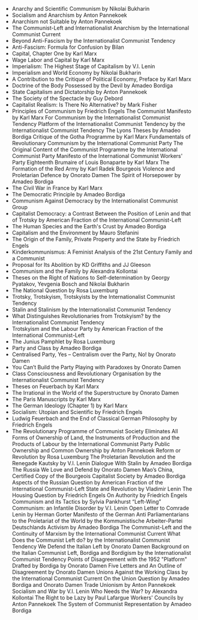 * Anarchy and Scientific Communism by Nikolai Bukharin
* Socialism and Anarchism by Anton Pannekoek
* Anarchism not Suitable by Anton Pannekoek
* The Communist-Left and Internationalist Anarchism by the International Communist Current
* Beyond Anti-Fascism by the Internationalist Communist Tendency
* Anti-Fascism: Formula for Confusion by Bilan
* Capital, Chapter One by Karl Marx
* Wage Labor and Capital by Karl Marx
* Imperialism: The Highest Stage of Capitalism by V.I. Lenin
* Imperialism and World Economy by Nikolai Bukharin
* A Contribution to the Critique of Political Economy, Preface by Karl Marx
* Doctrine of the Body Possessed by the Devil by Amadeo Bordiga
* State Capitalism and Dictatorship by Anton Pannekoek
* The Society of the Spectacle by Guy Debord
* Capitalist Realism: Is There No Alternative? by Mark Fisher
* Principles of Communism by Friedrich Engels
The Communist Manifesto by Karl Marx
For Communism by the Internationalist Communist Tendency
Platform of the Internationalist Communist Tendency by the Internationalist Communist Tendency
The Lyons Theses by Amadeo Bordiga
Critique of the Gotha Programme by Karl Marx
Fundamentals of Revolutionary Communism by the International Communist Party
The Original Content of the Communist Programme by the International Communist Party
Manifesto of the International Communist Workers' Party
Eighteenth Brumaire of Louis Bonaparte by Karl Marx
The Formation of the Red Army by Karl Radek
Bourgeois Violence and Proletarian Defence by Onorato Damen
The Spirit of Horsepower by Amadeo Bordiga
* The Civil War in France by Karl Marx
* The Democratic Principle by Amadeo Bordiga
* Communism Against Democracy by the Internationalist Communist Group
* Capitalist Democracy: a Contrast Between the Position of Lenin and that of Trotsky by American Fraction of the International Communist-Left
* The Human Species and the Earth's Crust by Amadeo Bordiga
* Capitalism and the Environment by Mauro Stefanini
* The Origin of the Family, Private Property and the State by Friedrich Engels
* Kinderkommunismus: A Feminist Analysis of the 21st Century Family and a Communist
* Proposal for Its Abolition by KD Griffiths and JJ Gleeson
* Communism and the Family by Alexandra Kollontai
* Theses on the Right of Nations to Self-determination by Georgy Pyatakov, Yevgenia Bosch and Nikolai Bukharin
* The National Question by Rosa Luxemburg
* Trotsky, Trotskyism, Trotskyists by the Internationalist Communist Tendency
* Stalin and Stalinism by the Internationalist Communist Tendency
* What Distinguishes Revolutionaries from Trotskyism? by the Internationalist Communist Tendency
* Trotskyism and the Labour Party by American Fraction of the International Communist-Left
* The Junius Pamphlet by Rosa Luxemburg
* Party and Class by Amadeo Bordiga
* Centralised Party, Yes – Centralism over the Party, No! by Onorato Damen
* You Can’t Build the Party Playing with Paradoxes by Onorato Damen
* Class Consciousness and Revolutionary Organisation by the Internationalist Communist Tendency
* Theses on Feuerbach by Karl Marx
* The Irrational in the World of the Superstructure by Onorato Damen
* The Paris Manuscripts by Karl Marx
* The German Ideology (Chapter 1) by Karl Marx
* Socialism: Utopian and Scientific by Friedrich Engels
* Ludwig Feuerbach and the End of Classical German Philosophy by Friedrich Engels
* The Revolutionary Programme of Communist Society Eliminates All Forms of Ownership of Land, the Instruments of Production and the Products of Labour by the International Communist Party
Public Ownership and Common Ownership by Anton Pannekoek
Reform or Revolution by Rosa Luxemburg
The Proletarian Revolution and the Renegade Kautsky by V.I. Lenin
Dialogue With Stalin by Amadeo Bordiga
The Russia We Love and Defend by Onorato Damen
Mao’s China, Certified Copy of the Bourgeois Capitalist Society by Amadeo Bordiga
Aspects of the Russian Question by American Fraction of the International Communist-Left
State and Revolution by Vladimir Lenin
The Housing Question by Friedrich Engels
On Authority by Friedrich Engels
Communism and its Tactics by Sylvia Pankhurst
“Left-Wing” Communism: an Infantile Disorder by V.I. Lenin
Open Letter to Comrade Lenin by Herman Gorter
Manifesto of the German Anti Parliamentarians to the Proletariat of the World by the Kommunistische Arbeiter-Partei Deutschlands
Activism by Amadeo Bordiga
The Communist-Left and the Continuity of Marxism by the International Communist Current
What Does the Communist Left do? by the Internationalist Communist Tendency
We Defend the Italian Left by Onorato Damen
Background on the Italian Communist Left, Bordiga and Bordigism by the Internationalist Communist Tendency
Points of Disagreement with the 1952 "Platform" Drafted by Bordiga by Onorato Damen
Five Letters and An Outline of Disagreement by Onorato Damen
Unions Against the Working Class by the International Communist Current
On the Union Question by Amadeo Bordiga and Onorato Damen
Trade Unionism by Anton Pannekoek
Socialism and War by V.I. Lenin
Who Needs the War? by Alexandra Kollontai
The Right to be Lazy by Paul Lafargue
Workers' Councils by Anton Pannekoek
The System of Communist Representation by Amadeo Bordiga
